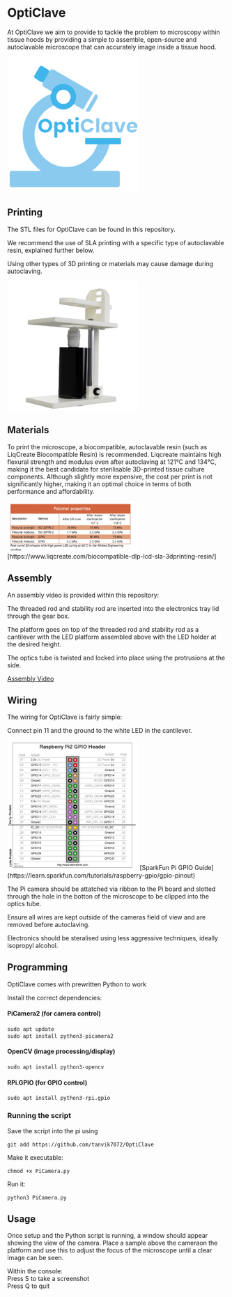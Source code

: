 
# **OptiClave**
At OptiClave we aim to provide to tackle the problem to microscopy within tissue hoods by providing a simple to assemble, open-source and autoclavable microscope that can accurately image inside a tissue hood.  

<img src="OptiClave.png" alt="alt tag" width="300" />

## Printing
The STL files for OptiClave can be found in this repository.  

We recommend the use of SLA printing with a specific type of autoclavable resin, explained further below.  

Using other types of 3D printing or materials may cause damage during autoclaving.  


<img src="Assembly.png" alt="alt tag" width="300"/>


## Materials

To print the microscope, a biocompatible, autoclavable resin (such as LiqCreate Biocompatible Resin) is recommended. Liqcreate maintains high flexural strength and modulus even after autoclaving at 121°C and 134°C, making it the best candidate for sterilisable 3D-printed tissue culture components. Although slightly more expensive, the cost per print is not significantly higher, making it an optimal choice in terms of both performance and affordability.

<img src="image.png" alt="alt tag" width="300"/>
[https://www.liqcreate.com/biocompatible-dlp-lcd-sla-3dprinting-resin/]


## Assembly

An assembly video is provided within this repository:  

The threaded rod and stability rod are inserted into the electronics tray lid through the gear box. 

The platform goes on top of the threaded rod and stability rod as a cantilever with the LED platform assembled above with the LED holder at the desired height.  

The optics tube is twisted and locked into place using the protrusions at the side.  

[Assembly Video](Assembly.mp4)

## Wiring
The wiring for OptiClave is fairly simple:  

Connect pin 11 and the ground to the white LED in the cantilever.  


<img src="Pins.jpg" alt="alt tag" width="300"/>
[SparkFun Pi GPIO Guide](https://learn.sparkfun.com/tutorials/raspberry-gpio/gpio-pinout)  

  

The Pi camera should be attatched via ribbon to the Pi board and slotted through the hole in the botton of the microscope to be clipped into the optics tube.  

Ensure all wires are kept outside of the cameras field of view and are removed before autoclaving.  

Electronics should be steralised using less aggressive techniques, ideally isopropyl alcohol.  


## Programming
OptiClave comes with prewritten Python to work

Install the correct dependencies:
#### PiCamera2 (for camera control)
```
sudo apt update
sudo apt install python3-picamera2
```

#### OpenCV (image processing/display)

```
sudo apt install python3-opencv
```

#### RPi.GPIO (for GPIO control)

```
sudo apt install python3-rpi.gpio
```

### Running the script
Save the script into the pi using

```
git add https://github.com/tanvik7072/OptiClave
```

Make it executable:

```
chmod +x PiCamera.py
```

Run it:

```
python3 PiCamera.py
```

## Usage

Once setup and the Python script is running, a window should appear showing the view of the camera. Place a sample above the cameraon the platform and use this to adjust the focus of the microscope until a clear image can be seen.  

Within the console:  
Press S to take a screenshot  
Press Q to quit







